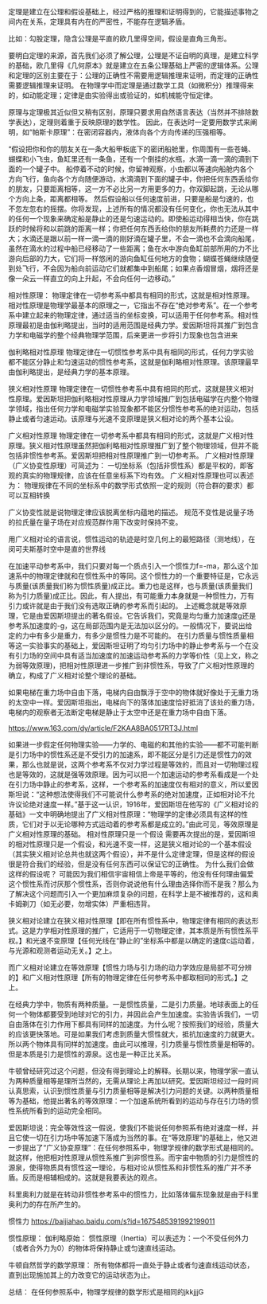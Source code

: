 定理是建立在公理和假设基础上，经过严格的推理和证明得到的，它能描述事物之间内在关系，定理具有内在的严密性，不能存在逻辑矛盾。

比如：勾股定理，隐含公理是平直的欧几里得空间，假设是直角三角形。

要明白定理的来源，首先我们必须了解公理，公理是不证自明的真理，是建立科学的基础，欧几里得《几何原本》就是建立在五条公理基础上严密的逻辑体系。公理和定理的区别主要在于：公理的正确性不需要用逻辑推理来证明，而定理的正确性需要逻辑推理来证明。
在物理学中而定理是通过数学工具（如微积分）推理得来的，如动能定理；定律是由实验得出或验证的，如机械能守恒定律。

原理与定理极其近似但又稍有区别，原理只要求用自然语言表达（当然并不排除数学表达），定理则着重于反映原理的数学性。
因此，在表达时一定要用数学式来阐明，如“帕斯卡原理”：在密闭容器内，液体向各个方向传递的压强相等。


“假设把你和你的朋友关在一条大船甲板底下的密闭船舱里，你周围有一些苍蝇、蝴蝶和小飞虫，鱼缸里还有一条鱼，还有一个倒挂的水瓶，水滴一滴一滴的滴到下面的一个罐子中。
船停着不动的时候，你留神观察，小虫都以等速向船舱内各个方向飞行，鱼向各个方向随便游动，水滴滴到下面的罐子中，你把任何东西丢给你的朋友，只要距离相等，这一方不必比另一方用更多的力，你双脚起跳，无论从哪个方向上条，距离都相等。
然后假设船以任何速度前进，只要是船是匀速的，也不忽左忽右的摇摆。你将发现，上述所有的情况都没有任何变化，你也无法从其中的任何一个现象来确定船是静止的还是匀速运动的。即使船运动得相当快，你在跳跃的时候将和以前跳的距离一样；你把任何东西丢给你的朋友所耗费的力还是一样大；水滴还是跟以前一样一滴一滴的刚好滴在罐子里，不会一滴也不会滴向船尾，虽然在滴水的过程中船已经移动了一些距离；鱼在水中游向鱼缸前部所用的力不比游向后部的力大，它们将一样悠闲的游向鱼缸任何地方的食物；蝴蝶苍蝇继续随便到处飞行，不会因为船向前运动它们就都集中到船尾；如果点香烟冒烟，烟将还是像一朵云一样直立的向上升起，不会向任何一边移动。”

相对性原理：
物理定律在一切参考系中都具有相同的形式，这就是相对性原理。相对性原理是物理学最基本的原理之一，它指出不存在“绝对参考系”。在一个参考系中建立起来的物理定律，通过适当的坐标变换，可以适用于任何参考系。相对性原理最初是由伽利略提出，当时的适用范围是经典力学。爱因斯坦将其推广到包含力学和电磁学的整个经典物理学范围，后来更进一步将引力现象也包含进来

伽利略相对性原理
物理定律在一切惯性参考系中具有相同的形式，任何力学实验都不能区分静止和匀速运动的惯性参考系，这就是伽利略相对性原理。该原理最早由伽利略提出，是经典力学的基本原理。

狭义相对性原理
物理定律在一切惯性参考系中具有相同的形式，这就是狭义相对性原理。爱因斯坦把伽利略相对性原理从力学领域推广到包括电磁学在内整个物理学领域，指出任何力学和电磁学实验现象都不能区分惯性参考系的绝对运动，包括静止或者匀速运动。该原理与光速不变原理是狭义相对论的两个基本公设。


广义相对性原理
物理定律在一切参考系中都具有相同的形式，这就是广义相对性原理。狭义相对性原理虽然把伽利略相对性原理推广到了整个物理领域，但并不能包括非惯性参考系。爱因斯坦把相对性原理推广到一切参考系。
 广义相对性原理（广义协变性原理）可简述为：
一切坐标系（包括非惯性系）都是平权的，即客观的真实的物理规律，应该在任意坐标系下均有效。
广义相对性原理也可以表述为：
物理规律在不同的坐标系中的数学形式依照一定的规则（符合群的要求）都可以互相转换

广义协变性就是说物理定律应该脱离坐标内蕴地的描述。
规范不变性是说量子场的拉氏量在量子场在对应规范群作用下改变时保持不变。

用广义相对论的语言说，惯性运动的轨迹是时空几何上的最短路径（测地线），在闵可夫斯基时空中是直的世界线



在加速平动参考系中，我们只要对每一个质点引入一个惯性力f=-ma，那么这个加速系中的物理定律就和在惯性系中的等同。这个惯性力的一个重要特征是，它永远与质量(该质量我们称为惯性质量)成正比。重力也是这样，也与质量(该质量我们称为引力质量)成正比。因此，有人提出，有可能重力本身就是一种惯性力，万有引力或许就是由于我们没有选取正确的参考系而引起的。
上述概念就是等效原理，它是由爱因斯坦提出的著名假设。它告诉我们，究竟是均匀重力加速度g还是参考系加速度的-g，这在局部范围内是无法加以区分的。一般情况下，要说出给定的力中有多少是重力，有多少是惯性力是不可能的。
在引力质量与惯性质量相等这一实验事实的基础上，爱因斯坦证明了均匀引力场中的静止参考系与一个在没有引力场的空间中具有适当加速度的加速运动参考系的力学等价性（见上文，称之为弱等效原理)，把相对性原理进一步推广到非惯性系，导致了广义相对性原理的确立，构成了广义相对论整个理论的基础。

如果电梯在重力场中自由下落，电梯内自由飘浮于空中的物体就好像处于无重力场的太空中一样。爱因斯坦指出，电梯向下的落体加速度恰好抵消了该处的重力场，电梯内的观察者无法断定电梯是静止于太空中还是在重力场中自由下落。

https://www.163.com/dy/article/F2KAA8BA0517RT3J.html


如果进一步假定任何物理实验——力学的、电磁的和其他的实验——都不可能判断是引力场中的惯性系还是不受引力的加速系，即不能区分是引力还是惯性力的效果，那么也就是说，这两个参考系不仅对力学过程是等效的，而且对一切物理过程也是等效的，这就是强等效原理。因为可以把一个加速运动的参考系看成是一个处在引力场中静止的参考系，这样，一个参考系的加速度仅有相对的意义，所以爱因斯坦说：“这种想法使得我们不可能说什么参考系的绝对加速度，正如相对论不允许议论绝对速度一样。”基于这一认识，1916年，爱因斯坦在他写的《广义相对论的基础》一文中明确地提出了广义相对性原理：“物理学的定律必须具有这样的性质，它们对于以无论哪种方式运动着的参考系都是成立的。”由此可见，等效原理是广义相对性原理的基础。
相对性原理只是一个假设
需要再次提出的是，爱因斯坦的相对性原理只是一个假设，和光速不变一样，这是狭义相对论的一个基本假设（其实狭义相对论总共也就这两个假设），并不是什么定律定理，但是这样的假设很是符合我们的经验，但是没有任何东西可以保证它的正确性。
为什么我们会做这样的假设呢？
可能因为我们相信宇宙相信上帝是平等的，他没有任何理由偏爱这个惯性系而讨厌那个惯性系，否则你说说他有什么理由选择你而不是我？那么为了解决这个问题而引入一个更加麻烦复杂的问题，在科学上是不被推荐的，这和奥卡姆剃刀（如无必要，勿增实体）严重相违背。



狭义相对论建立在狭义相对性原理【即在所有惯性系中，物理定律有相同的表达形式。这是力学相对性原理的推广，它适用于一切物理定律，其本质是所有惯性系平权。】和光速不变原理【任何光线在“静止的”坐标系中都是以确定的速度c运动着，与光源和观测者运动无关。】之上。

而广义相对论建立在等效原理【惯性力场与引力场的动力学效应是局部不可分辨的】和广义相对性原理【所有的物理定律在任何参考系中都取相同的形式。】之上。


在经典力学中，物质有两种质量。一是惯性质量，二是引力质量。地球表面上的任何一个物体都要受到地球对它的引力，并因此会产生加速度。实验告诉我们，一切自由落体在引力作用下都具有同样的加速度。为什么呢？按照我们的经验，质量大的应该更快落地。可是如果我们考虑到质量大惯性就大，抵抗加速度的力就更大。所以两个物体具有同样的加速度。由此可以推理，引力质量与惯性质量是相等的。但是本质是引力是惯性的源泉。这也是一种正比关系。

牛顿曾经研究过这个问题，但没有得到理论上的解释。长期以来，物理学家一直认为两种质量相等是理所当然的，无需从理论上再加以研究。爱因斯坦经过一段时间认真思索，认识到惯性质量与引力质量相等是解决引力问题的关键。以两种质量相等为基础，他提出著名的等效原理：一个加速系统所看到的运动与存在引力场的惯性系统所看到的运动完全相同。

爱因斯坦说：完全等效性这一假说，使我们不能说任何参照系有绝对速度一样，并且它使一切在引力场中等加速下落成为当然的事。在“等效原理”的基础上，他又进一步提出了“广义协变原理”：在任何参照系中，物理学规律的数学形式是相同的。就这样，他把相对性原理从惯性系推广到非惯性系。而宇宙中物质的引力是惯性的源泉，使得物质具有惯性这一理论，与相对论从惯性系和非惯性系的推广并不矛盾。反而是相辅相成的。这就是我要表达的观点。


科里奥利力就是在转动非惯性参考系中的惯性力，比如落体偏东现象就是由于科里奥利力的存在所产生的。

惯性力
https://baijiahao.baidu.com/s?id=1675485391992199011



惯性原理：
伽利略原始：
惯性原理（Inertia）可以表述为：一个不受任何外力（或者合外力为0）的物体将保持静止或匀速直线运动。

牛顿自然哲学的数学原理：
所有物体都将一直处于静止或者匀速直线运动状态，直到出现施加其上的力改变它的运动状态为止。


总结：
在任何参照系中，物理学规律的数学形式是相同的jkkjjjG